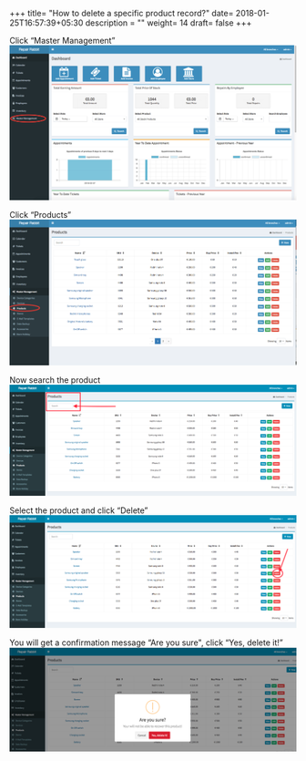 +++
title= "How to delete a specific product record?"
date= 2018-01-25T16:57:39+05:30
description = ""
weight= 14
draft= false
+++

Click “Master Management”
![How to delete specific product records?](/images/tickets/how_to_delet_specific_product_records/go_to_master_management.png)


Click “Products”
![How to delete specific product records?](/images/tickets/how_to_delet_specific_product_records/click_product.png)

Now search the product
![How to delete specific product records?](/images/tickets/how_to_delet_specific_product_records/search_procudt.png)


Select the product and click “Delete”
![How to delete specific product records?](/images/tickets/how_to_delet_specific_product_records/select_the_product_and_delet.png)


You will get a confirmation message “Are you sure", click “Yes, delete it!” 
![How to delete specific product records?](/images/tickets/how_to_delet_specific_product_records/confirm_your_action_.png)

